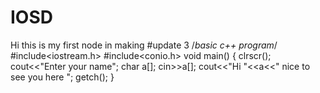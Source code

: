 # IOSD
Hi this is my first node in making
#update 3
/*basic c++ program*/
#include<iostream.h>
#include<conio.h>
void main()
{
 clrscr();
 cout<<"Enter your name";
 char a[];
 cin>>a[];
 cout<<"Hi "<<a<<" nice to see you here ";
 getch();
}
